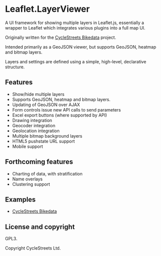 # Leaflet.LayerViewer

A UI framework for showing multiple layers in Leaflet.js, essentially a wrapper to Leaflet which integrates various plugins into a full map UI.

Originally written for the [CycleStreets Bikedata](https://github.com/cyclestreets/bikedata/) project.

Intended primarily as a GeoJSON viewer, but supports GeoJSON, heatmap and bitmap layers.

Layers and settings are defined using a simple, high-level, declarative structure.


## Features

- Show/hide multiple layers
- Supports GeoJSON, heatmap and bitmap layers.
- Updating of GeoJSON over AJAX
- Form controls issue new API calls to send parameters
- Excel export buttons (where supported by API)
- Drawing integration
- Geocoder integration
- Geolocation integration
- Multiple bitmap background layers
- HTML5 pushstate URL support
- Mobile support


## Forthcoming features

- Charting of data, with stratification
- Name overlays
- Clustering support


## Examples

- [CycleStreets Bikedata](https://github.com/cyclestreets/bikedata/)


## License and copyright

GPL3.

Copyright CycleStreets Ltd.

